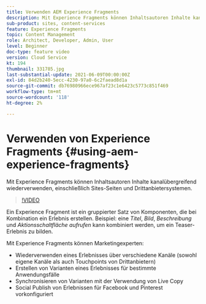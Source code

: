 ```yaml
---
title: Verwenden AEM Experience Fragments
description: Mit Experience Fragments können Inhaltsautoren Inhalte kanalübergreifend wiederverwenden, einschließlich Sites-Seiten und Drittanbietersystemen.
sub-product: sites, content-services
feature: Experience Fragments
topic: Content Management
role: Architect, Developer, Admin, User
level: Beginner
doc-type: feature video
version: Cloud Service
kt: 194
thumbnail: 331785.jpg
last-substantial-update: 2021-06-09T00:00:00Z
exl-id: 84d2b240-5ecc-4230-97a0-6c2faead8d1a
source-git-commit: db76980966ece967af23c1e6423c5773c851f469
workflow-type: tm+mt
source-wordcount: '118'
ht-degree: 2%

---
```


# Verwenden von Experience Fragments {#using-aem-experience-fragments}

Mit Experience Fragments können Inhaltsautoren Inhalte kanalübergreifend wiederverwenden, einschließlich Sites-Seiten und Drittanbietersystemen.

>[!VIDEO](https://video.tv.adobe.com/v/331785/?quality=12&learn=on)

Ein Experience Fragment ist ein gruppierter Satz von Komponenten, die bei Kombination ein Erlebnis erstellen. Beispiel: eine *Titel*, *Bild*, *Beschreibung* und *Aktionsschaltfläche aufrufen* kann kombiniert werden, um ein Teaser-Erlebnis zu bilden.

Mit Experience Fragments können Marketingexperten:

* Wiederverwenden eines Erlebnisses über verschiedene Kanäle (sowohl eigene Kanäle als auch Touchpoints von Drittanbietern)
* Erstellen von Varianten eines Erlebnisses für bestimmte Anwendungsfälle
* Synchronisieren von Varianten mit der Verwendung von Live Copy
* Social Publish von Erlebnissen für Facebook und Pinterest vorkonfiguriert
